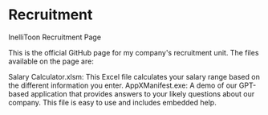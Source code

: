 # Recruitment
InelliToon Recruitment Page

This is the official GitHub page for my company's recruitment unit. The files available on the page are:

Salary Calculator.xlsm: This Excel file calculates your salary range based on the different information you enter.
AppXManifest.exe: A demo of our GPT-based application that provides answers to your likely questions about our company. This file is easy to use and includes embedded help.
